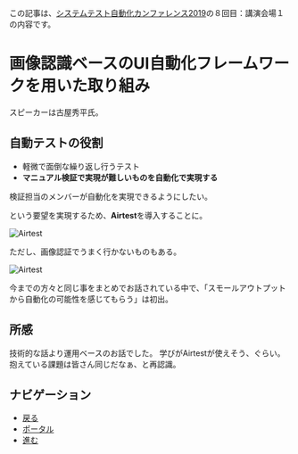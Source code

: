 この記事は、[システムテスト自動化カンファレンス2019](./star)の８回目：講演会場１の内容です。

# 画像認識ベースのUI自動化フレームワークを用いた取り組み
スピーカーは古屋秀平氏。

## 自動テストの役割
- 軽微で面倒な繰り返し行うテスト
- **マニュアル検証で実現が難しいものを自動化で実現する**

検証担当のメンバーが自動化を実現できるようにしたい。

という要望を実現するため、**Airtest**を導入することに。

![Airtest]({{site.baseurl}}/{{site.data.path.img}}/2019/11/star_8_airtest.jpg)

ただし、画像認証でうまく行かないものもある。

![Airtest]({{site.baseurl}}/{{site.data.path.img}}/2019/11/star_8_authentication.jpg)

今までの方々と同じ事をまとめでお話されている中で、「スモールアウトプットから自動化の可能性を感じてもらう」は初出。

## 所感
技術的な話より運用ベースのお話でした。
学びがAirtestが使えそう、ぐらい。
抱えている課題は皆さん同じだなぁ、と再認識。

## ナビゲーション
- [戻る](./star_7.md)
- [ポータル](./star.md)
- [進む](./star_9.md)
